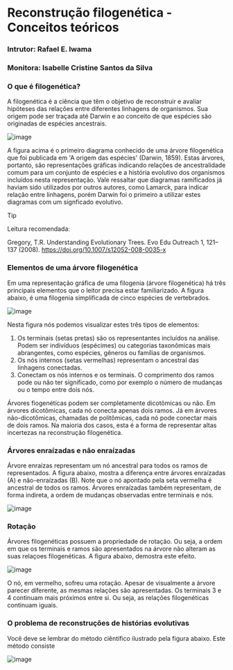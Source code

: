 # Reconstrução filogenética - Conceitos teóricos
### Intrutor: Rafael E. Iwama
### Monitora: Isabelle Cristine Santos da Silva

### O que é filogenética?

A filogenética é a ciência que têm o objetivo de reconstruir e avaliar hipóteses das relações entre diferentes linhagens de organismos. Sua origem pode ser traçada até Darwin e ao conceito de que espécies são originadas de espécies ancestrais.

![image](https://github.com/user-attachments/assets/2bbe3f13-cca8-4520-a2c8-3f335473e6b1)

A figura acima é o primeiro diagrama conhecido de uma árvore filogenética que foi publicada em 'A origem das espécies' (Darwin, 1859). Estas árvores, portanto, são representações gráficas indicando relações de ancestralidade comum para um conjunto de espécies e a história evolutivo dos organismos incluídos nesta representação. Vale ressaltar que diagramas ramificados já haviam sido utilizados por outros autores, como Lamarck, para indicar relação entre linhagens, porém Darwin foi o primeiro a utilizar estes diagramas com um signficado evolutivo.

> [!TIP]
> Leitura recomendada:
> 
> Gregory, T.R. Understanding Evolutionary Trees. Evo Edu Outreach 1, 121–137 (2008). https://doi.org/10.1007/s12052-008-0035-x

### Elementos de uma árvore filogenética


Em uma representação gráfica de uma filogenia (árvore filogenética) há três principais elementos que o leitor precisa estar familiarizado. A figura abaixo, é uma filogenia simplificada de cinco espécies de vertebrados.

![image](https://github.com/user-attachments/assets/2f9e77d2-5e9c-4525-9e95-c56790b14767)

Nesta figura nós podemos visualizar estes três tipos de elementos:
1. Os terminais (setas pretas) são os representantes incluídos na análise. Podem ser indivíduos (espécimes) ou categorias taxonômicas mais abrangentes, como espécies, gêneros ou famílias de organismos.
2. Os nós internos (setas vermelhas) representam o ancestral das linhagens conectadas.
3. Conectam os nós internos e os terminais. O comprimento dos ramos pode ou não ter significado, como por exemplo o número de mudanças ou o tempo entre dois nós.

Árvores fiogenéticas podem ser completamente dicotômicas ou não. Em árvores dicotômicas, cada nó conecta apenas dois ramos. Já em árvores não-dicotômicas, chamadas de politômicas, cada nó pode conectar mais de dois ramos. Na maioria dos casos, esta é a forma de representar altas incertezas na reconstrução filogenética.


### Árvores enraízadas e não enraízadas
Árvore enraízas representam um nó ancestral para todos os ramos de representados. A figura abaixo, mostra a diferença entre árvores enraízadas (A) e não-enraízadas (B). Note que o nó apontado pela seta vermelha é ancestral de todos os ramos. Árvores enraízadas também representam, de forma indireta, a ordem de mudanças observadas entre terminais e nós.

![image](https://github.com/user-attachments/assets/f117c5a8-930c-4f16-acb6-500fc6eb1347)


### Rotação
Árvores filogenéticas possuem a propriedade de rotação. Ou seja, a ordem em que os terminais e ramos são apresentados na árvore não alteram as suas relaçoes filogenéticas. A figura abaixo, demostra este efeito. 

![image](https://github.com/user-attachments/assets/5bf61960-1952-4560-9180-a2ea8f85ca19)

O nó, em vermelho, sofreu uma rotação. Apesar de visualmente a árvore parecer diferente, as mesmas relações são apresentadas. Os terminais 3 e 4 continuam mais próximos entre si. Ou seja, as relações filogenéticas continuam iguais.

### O problema de reconstruções de histórias evolutivas
Você deve se lembrar do método ciêntífico ilustrado pela figura abaixo. Este método consiste

![image](https://github.com/user-attachments/assets/cafd5186-b06e-449d-becd-dea899cbfdce)



